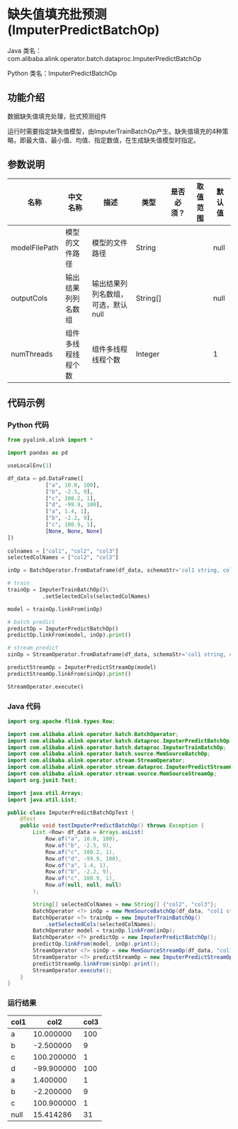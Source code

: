 # 缺失值填充批预测 (ImputerPredictBatchOp)
Java 类名：com.alibaba.alink.operator.batch.dataproc.ImputerPredictBatchOp

Python 类名：ImputerPredictBatchOp


## 功能介绍

数据缺失值填充处理，批式预测组件

运行时需要指定缺失值模型，由ImputerTrainBatchOp产生。缺失值填充的4种策略，即最大值、最小值、均值、指定数值，在生成缺失值模型时指定。

## 参数说明

| 名称 | 中文名称 | 描述 | 类型 | 是否必须？ | 取值范围 | 默认值 |
| --- | --- | --- | --- | --- | --- | --- |
| modelFilePath | 模型的文件路径 | 模型的文件路径 | String |  |  | null |
| outputCols | 输出结果列列名数组 | 输出结果列列名数组，可选，默认null | String[] |  |  | null |
| numThreads | 组件多线程线程个数 | 组件多线程线程个数 | Integer |  |  | 1 |




## 代码示例
### Python 代码
```python
from pyalink.alink import *

import pandas as pd

useLocalEnv(1)

df_data = pd.DataFrame([
            ["a", 10.0, 100],
            ["b", -2.5, 9],
            ["c", 100.2, 1],
            ["d", -99.9, 100],
            ["a", 1.4, 1],
            ["b", -2.2, 9],
            ["c", 100.9, 1],
            [None, None, None]
])
             
colnames = ["col1", "col2", "col3"]
selectedColNames = ["col2", "col3"]

inOp = BatchOperator.fromDataframe(df_data, schemaStr='col1 string, col2 double, col3 double')

# train
trainOp = ImputerTrainBatchOp()\
           .setSelectedCols(selectedColNames)

model = trainOp.linkFrom(inOp)

# batch predict
predictOp = ImputerPredictBatchOp()
predictOp.linkFrom(model, inOp).print()

# stream predict
sinOp = StreamOperator.fromDataframe(df_data, schemaStr='col1 string, col2 double, col3 double')

predictStreamOp = ImputerPredictStreamOp(model)
predictStreamOp.linkFrom(sinOp).print()

StreamOperator.execute()
```
### Java 代码
```java
import org.apache.flink.types.Row;

import com.alibaba.alink.operator.batch.BatchOperator;
import com.alibaba.alink.operator.batch.dataproc.ImputerPredictBatchOp;
import com.alibaba.alink.operator.batch.dataproc.ImputerTrainBatchOp;
import com.alibaba.alink.operator.batch.source.MemSourceBatchOp;
import com.alibaba.alink.operator.stream.StreamOperator;
import com.alibaba.alink.operator.stream.dataproc.ImputerPredictStreamOp;
import com.alibaba.alink.operator.stream.source.MemSourceStreamOp;
import org.junit.Test;

import java.util.Arrays;
import java.util.List;

public class ImputerPredictBatchOpTest {
	@Test
	public void testImputerPredictBatchOp() throws Exception {
		List <Row> df_data = Arrays.asList(
			Row.of("a", 10.0, 100),
			Row.of("b", -2.5, 9),
			Row.of("c", 100.2, 1),
			Row.of("d", -99.9, 100),
			Row.of("a", 1.4, 1),
			Row.of("b", -2.2, 9),
			Row.of("c", 100.9, 1),
			Row.of(null, null, null)
		);

		String[] selectedColNames = new String[] {"col2", "col3"};
		BatchOperator <?> inOp = new MemSourceBatchOp(df_data, "col1 string, col2 double, col3 int");
		BatchOperator <?> trainOp = new ImputerTrainBatchOp()
			.setSelectedCols(selectedColNames);
		BatchOperator model = trainOp.linkFrom(inOp);
		BatchOperator <?> predictOp = new ImputerPredictBatchOp();
		predictOp.linkFrom(model, inOp).print();
		StreamOperator <?> sinOp = new MemSourceStreamOp(df_data, "col1 string, col2 double, col3 int");
		StreamOperator <?> predictStreamOp = new ImputerPredictStreamOp(model);
		predictStreamOp.linkFrom(sinOp).print();
		StreamOperator.execute();
	}
}
```

### 运行结果


| col1  |       col2  | col3  |
|-------|-------------|-------|
|     a |   10.000000 |   100 |
|     b |   -2.500000 |     9 |
|     c |  100.200000 |     1 |
|     d |  -99.900000 |   100 |
|     a |    1.400000 |     1 |
|     b |   -2.200000 |     9 |
|     c |  100.900000 |     1 |
|  null |   15.414286 |    31 |



